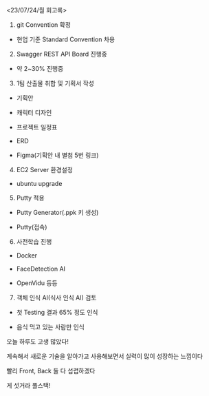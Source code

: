 <23/07/24/월 회고록>

1. git Convention 확정
- 현업 기준 Standard Convention 차용
2. Swagger REST API Board 진행중
- 약 2~30% 진행중
3. 1팀 산출물 취합 및 기획서 작성
- 기획안

- 캐릭터 디자인

- 프로젝트 일정표

- ERD

- Figma(기획안 내 별첨 5번 링크)
4. EC2 Server 환경설정
- ubuntu upgrade
5. Putty 적용
- Putty Generator(.ppk 키 생성)

- Putty(접속)
6. 사전학습 진행
- Docker

- FaceDetection AI

- OpenVidu 등등
7. 객체 인식 AI(식사 인식 AI) 검토
- 첫 Testing 결과 65% 정도 인식

- 음식 먹고 있는 사람만 인식



오늘 하루도 고생 많았다!



계속해서 새로운 기술을 알아가고 사용해보면서 실력이 많이 성장하는 느낌이다



빨리 Front, Back 둘 다 섭렵하겠다



게 섯거라 풀스택!
